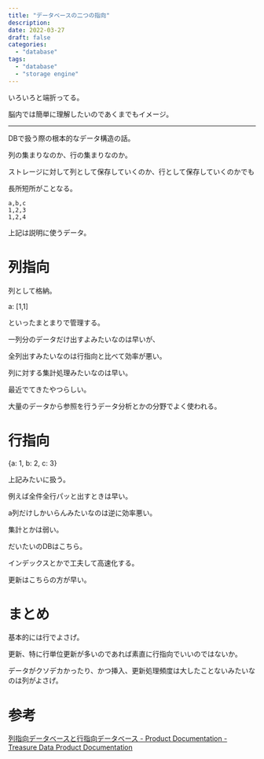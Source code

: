 ```yaml
---
title: "データベースの二つの指向"
description:
date: 2022-03-27
draft: false
categories:
  - "database"
tags:
  - "database"
  - "storage engine"
---
```


いろいろと端折ってる。

脳内では簡単に理解したいのであくまでもイメージ。

---

DBで扱う際の根本的なデータ構造の話。

列の集まりなのか、行の集まりなのか。

ストレージに対して列として保存していくのか、行として保存していくのかでも

長所短所がことなる。

```
a,b,c
1,2,3
1,2,4
```

上記は説明に使うデータ。

# 列指向

列として格納。

a: [1,1]

といったまとまりで管理する。

一列分のデータだけ出すよみたいなのは早いが、

全列出すみたいなのは行指向と比べて効率が悪い。

列に対する集計処理みたいなのは早い。

最近でてきたやつらしい。

大量のデータから参照を行うデータ分析とかの分野でよく使われる。

# 行指向

{a: 1, b: 2, c: 3}

上記みたいに扱う。

例えば全件全行パッと出すときは早い。

a列だけしかいらんみたいなのは逆に効率悪い。

集計とかは弱い。

だいたいのDBはこちら。

インデックスとかで工夫して高速化する。

更新はこちらの方が早い。

# まとめ

基本的には行でよさげ。

更新、特に行単位更新が多いのであれば素直に行指向でいいのではないか。

データがクソデカかったり、かつ挿入、更新処理頻度は大したことないみたいなのは列がよさげ。

# 参考

[列指向データベースと行指向データベース - Product Documentation - Treasure Data Product Documentation](https://docs.treasuredata.com/pages/releaseview.action?pageId=331325)
